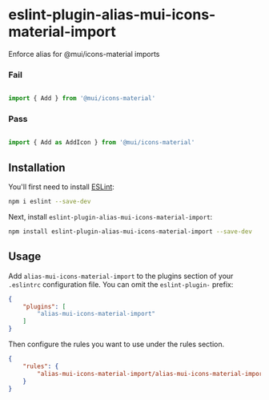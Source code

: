 # eslint-plugin-alias-mui-icons-material-import

Enforce alias for @mui/icons-material imports

### Fail
```js

import { Add } from '@mui/icons-material'

```

### Pass

```js

import { Add as AddIcon } from '@mui/icons-material'

```


## Installation

You'll first need to install [ESLint](https://eslint.org/):

```sh
npm i eslint --save-dev
```

Next, install `eslint-plugin-alias-mui-icons-material-import`:

```sh
npm install eslint-plugin-alias-mui-icons-material-import --save-dev
```

## Usage

Add `alias-mui-icons-material-import` to the plugins section of your `.eslintrc` configuration file. You can omit the `eslint-plugin-` prefix:

```json
{
    "plugins": [
        "alias-mui-icons-material-import"
    ]
}
```


Then configure the rules you want to use under the rules section.

```json
{
    "rules": {
        "alias-mui-icons-material-import/alias-mui-icons-material-import": "error"
    }
}
```

